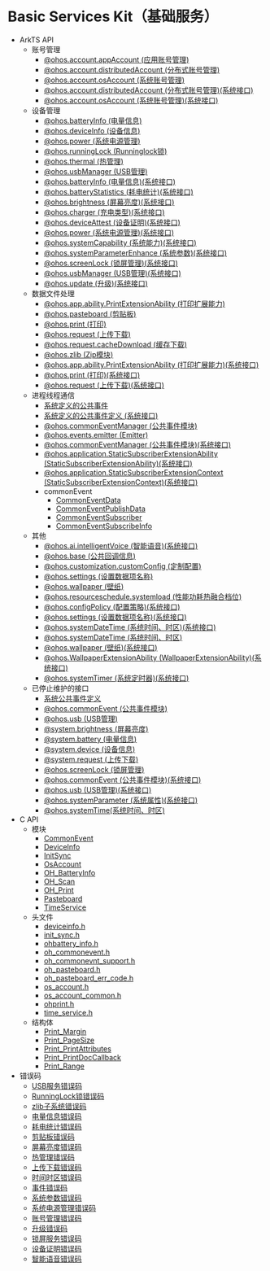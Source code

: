 # Basic Services Kit（基础服务）

- ArkTS API
  - 账号管理
    - [@ohos.account.appAccount (应用账号管理)](js-apis-appAccount.md)
    - [@ohos.account.distributedAccount (分布式账号管理)](js-apis-distributed-account.md)
    - [@ohos.account.osAccount (系统账号管理)](js-apis-osAccount.md)
    <!--Del-->
    - [@ohos.account.distributedAccount (分布式账号管理)(系统接口)](js-apis-distributed-account-sys.md)
    - [@ohos.account.osAccount (系统账号管理)(系统接口)](js-apis-osAccount-sys.md)
    <!--DelEnd-->
  - 设备管理
    - [@ohos.batteryInfo (电量信息)](js-apis-battery-info.md)
    - [@ohos.deviceInfo (设备信息)](js-apis-device-info.md)
    - [@ohos.power (系统电源管理)](js-apis-power.md)
    - [@ohos.runningLock (Runninglock锁)](js-apis-runninglock.md)
    - [@ohos.thermal (热管理)](js-apis-thermal.md)
    - [@ohos.usbManager (USB管理)](js-apis-usbManager.md)
    <!--Del-->
    - [@ohos.batteryInfo (电量信息)(系统接口)](js-apis-battery-info-sys.md)
    - [@ohos.batteryStatistics (耗电统计)(系统接口)](js-apis-batteryStatistics-sys.md)
    - [@ohos.brightness (屏幕亮度)(系统接口)](js-apis-brightness-sys.md)
    - [@ohos.charger (充电类型)(系统接口)](js-apis-charger-sys.md)
    - [@ohos.deviceAttest (设备证明)(系统接口)](js-apis-deviceAttest-sys.md)
    - [@ohos.power (系统电源管理)(系统接口)](js-apis-power-sys.md)
    - [@ohos.systemCapability (系统能力)(系统接口)](js-apis-system-capability-sys.md)
    - [@ohos.systemParameterEnhance (系统参数)(系统接口)](js-apis-system-parameterEnhance-sys.md)
    - [@ohos.screenLock (锁屏管理)(系统接口)](js-apis-screen-lock-sys.md)
    - [@ohos.usbManager (USB管理)(系统接口)](js-apis-usbManager-sys.md)
    - [@ohos.update (升级)(系统接口)](js-apis-update-sys.md)
    <!--DelEnd-->
  - 数据文件处理
    - [@ohos.app.ability.PrintExtensionAbility (打印扩展能力)](js-apis-app-ability-PrintExtensionAbility.md)
    - [@ohos.pasteboard (剪贴板)](js-apis-pasteboard.md)
    - [@ohos.print (打印)](js-apis-print.md)
    - [@ohos.request (上传下载)](js-apis-request.md)
    - [@ohos.request.cacheDownload (缓存下载)](js-apis-request-cacheDownload.md)
    - [@ohos.zlib (Zip模块)](js-apis-zlib.md)
    <!--Del-->
    - [@ohos.app.ability.PrintExtensionAbility (打印扩展能力)(系统接口)](js-apis-app-ability-PrintExtensionAbility-sys.md)
    - [@ohos.print (打印)(系统接口)](js-apis-print-sys.md)
    - [@ohos.request (上传下载)(系统接口)](js-apis-request-sys.md)
    <!--DelEnd-->
  - 进程线程通信
    - [系统定义的公共事件](common_event/commonEventManager-definitions.md)
    <!--Del-->
    - [系统定义的公共事件定义 (系统接口)](common_event/commonEventManager-definitions-sys.md)
    <!--DelEnd-->
    - [@ohos.commonEventManager (公共事件模块)](js-apis-commonEventManager.md)
    - [@ohos.events.emitter (Emitter)](js-apis-emitter.md)
    <!--Del-->
    - [@ohos.commonEventManager (公共事件模块)(系统接口)](js-apis-commonEventManager-sys.md)
    - [@ohos.application.StaticSubscriberExtensionAbility (StaticSubscriberExtensionAbility)(系统接口)](js-apis-application-staticSubscriberExtensionAbility-sys.md)
    - [@ohos.application.StaticSubscriberExtensionContext (StaticSubscriberExtensionContext)(系统接口)](js-apis-application-StaticSubscriberExtensionContext-sys.md)
    <!--DelEnd-->
    - commonEvent
      - [CommonEventData](js-apis-inner-commonEvent-commonEventData.md)
      - [CommonEventPublishData](js-apis-inner-commonEvent-commonEventPublishData.md)
      - [CommonEventSubscriber](js-apis-inner-commonEvent-commonEventSubscriber.md)
      - [CommonEventSubscribeInfo](js-apis-inner-commonEvent-commonEventSubscribeInfo.md)
  - 其他
    <!--Del-->
    - [@ohos.ai.intelligentVoice (智能语音)(系统接口)](js-apis-intelligentVoice-sys.md)
    <!--DelEnd-->
    - [@ohos.base (公共回调信息)](js-apis-base.md)
    - [@ohos.customization.customConfig (定制配置)](js-apis-customization-customConfig.md)
    - [@ohos.settings (设置数据项名称)](js-apis-settings.md)
    - [@ohos.wallpaper (壁纸)](js-apis-wallpaper.md)
    - [@ohos.resourceschedule.systemload (性能功耗热融合档位)](js-apis-resourceschedule-systemload.md)
    <!--Del-->
    - [@ohos.configPolicy (配置策略)(系统接口)](js-apis-configPolicy-sys.md)
    - [@ohos.settings (设置数据项名称)(系统接口)](js-apis-settings-sys.md)
    - [@ohos.systemDateTime (系统时间、时区)(系统接口)](js-apis-system-date-time-sys.md)
    - [@ohos.systemDateTime (系统时间、时区)](js-apis-date-time.md)
    - [@ohos.wallpaper (壁纸)(系统接口)](js-apis-wallpaper-sys.md)
    - [@ohos.WallpaperExtensionAbility (WallpaperExtensionAbility)(系统接口)](js-apis-WallpaperExtensionAbility-sys.md)
    - [@ohos.systemTimer (系统定时器)(系统接口)](js-apis-system-timer-sys.md)
    <!--DelEnd-->
  - 已停止维护的接口
    - [系统公共事件定义](common_event/commonEvent-definitions.md)
    - [@ohos.commonEvent (公共事件模块)](js-apis-commonEvent.md)
    - [@ohos.usb (USB管理)](js-apis-usb-deprecated.md)
    - [@system.brightness (屏幕亮度)](js-apis-system-brightness.md)
    - [@system.battery (电量信息)](js-apis-system-battery.md)
    - [@system.device (设备信息)](js-apis-system-device.md)
    - [@system.request (上传下载)](js-apis-system-request.md)
    - [@ohos.screenLock (锁屏管理)](js-apis-screen-lock.md)
    <!--Del-->
    - [@ohos.commonEvent (公共事件模块)(系统接口)](js-apis-commonEvent-sys.md)
    - [@ohos.usb (USB管理)(系统接口)](js-apis-usb-deprecated-sys.md)
    - [@ohos.systemParameter (系统属性)(系统接口)](js-apis-system-parameter-sys.md)
    <!--DelEnd-->
    - [@ohos.systemTime(系统时间、时区)](js-apis-system-time.md)
- C API
  - 模块
    - [CommonEvent](capi-common-event.md)
    - [DeviceInfo](_device_info.md)
    - [InitSync](_init_sync.md)
    - [OsAccount](_os_account.md)
    - [OH_BatteryInfo](oh__batteryinfo.md)
    - [OH_Scan](c-apis-scan.md)
    - [OH_Print](_o_h___print.md)
    - [Pasteboard](_pasteboard.md)
    - [TimeService](_time_service.md)
  - 头文件
    - [deviceinfo.h](deviceinfo_8h.md)
    - [init_sync.h](init__sync_8h.md)
    - [ohbattery_info.h](ohbattery__info_8h.md)
    - [oh_commonevent.h](oh_commonevent_8h.md)
    - [oh_commonevnt_support.h](oh_commonevent_support_8h.md)
    - [oh_pasteboard.h](oh__pasteboard_8h.md)
    - [oh_pasteboard_err_code.h](oh__pasteboard__err__code_8h.md)
    - [os_account.h](os__account_8h.md)
    - [os_account_common.h](os__account__common_8h.md)
    - [ohprint.h](ohprint_8h.md)
    - [time_service.h](time__service_8h.md)
  - 结构体
    - [Print_Margin](_print___margin.md)
    - [Print_PageSize](_print___page_size.md)
    - [Print_PrintAttributes](_print___print_attributes.md)
    - [Print_PrintDocCallback](_print___print_doc_callback.md)
    - [Print_Range](_print___range.md)
- 错误码
  - [USB服务错误码](errorcode-usb.md)
  - [RunningLock锁错误码](errorcode-runninglock.md)
  - [zlib子系统错误码](errorcode-zlib.md)
  <!--Del-->
  - [电量信息错误码](errorcode-battery-info.md)
  - [耗电统计错误码](errorcode-batteryStatistics.md)
  <!--DelEnd-->
  - [剪贴板错误码](errorcode-pasteboard.md)
  <!--Del-->
  - [屏幕亮度错误码](errorcode-brightness.md)
  <!--DelEnd-->
  - [热管理错误码](errorcode-thermal.md)
  - [上传下载错误码](errorcode-request.md)
  - [时间时区错误码](errorcode-time.md)
  - [事件错误码](errorcode-CommonEventService.md)
  - [系统参数错误码](errorcode-system-parameterV9.md)
  - [系统电源管理错误码](errorcode-power.md)
  - [账号管理错误码](errorcode-account.md)
  - [升级错误码](errorcode-update.md)
  <!--Del-->
  - [锁屏服务错误码](errorcode-screenlock.md)
  - [设备证明错误码](errorcode-deviceAttest.md)
  - [智能语音错误码](errorcode-intelligentVoice.md)
  <!--DelEnd-->